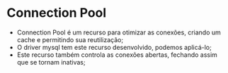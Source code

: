 # Connection Pool

- Connection Pool é um recurso para otimizar as conexões, criando um
cache e permitindo sua reutilização;
- O driver mysql tem este recurso desenvolvido, podemos aplicá-lo;
- Este recurso também controla as conexões abertas, fechando assim
que se tornam inativas;
